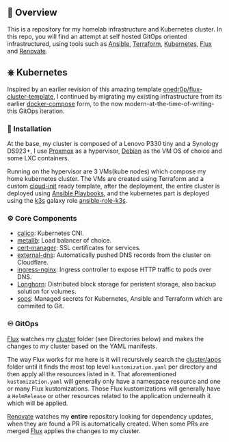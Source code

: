 ## 📖 Overview

This is a repository for my homelab infrastructure and Kubernetes cluster. In this repo, you will find an attempt at self hosted GitOps oriented infrastructured, using tools such as [Ansible](https://www.ansible.com/), [Terraform](https://www.terraform.io/), [Kubernetes](https://kubernetes.io/), [Flux](https://github.com/fluxcd/flux2) and [Renovate](https://github.com/renovatebot/renovate).

## ⎈ Kubernetes

Inspired by an earlier revision of this amazing template [onedr0p/flux-cluster-template](https://github.com/onedr0p/flux-cluster-template), I continued by migrating my existing infrastructure from its earlier [docker-compose](https://docs.docker.com/compose/) form, to the now modern-at-the-time-of-writing-this GitOps iteration.


###   🏁 Installation

At the base, my cluster is composed of a Lenovo P330 tiny and a Synology DS923+, I use [Proxmox](https://www.proxmox.com/en/) as a hypervisor, [Debian](https://www.debian.org/) as the VM OS of choice and some LXC containers.

Running on the hypervisor are 3 VMs(kube nodes) which compose my home kubernetes cluster.
The VMs are created using Terraform and a custom [cloud-init](https://cloudinit.readthedocs.io/en/latest/) ready template, after the deployment, the entire cluster is deployed using [Ansible Playbooks](https://docs.ansible.com/ansible/latest/playbook_guide/playbooks_intro.html), and the kubernetes part is deployed using the [k3s](https://k3s.io/)  galaxy role [ansible-role-k3s](https://github.com/PyratLabs/ansible-role-k3s).

###   ⚙️  Core Components

- [calico](https://github.com/projectcalico/calico): Kubernetes CNI.
- [metallb](https://metallb.universe.tf/): Load balancer of choice.
- [cert-manager](https://cert-manager.io/docs/): SSL certificates for services.
- [external-dns](https://github.com/kubernetes-sigs/external-dns): Automatically pushed DNS records from the cluster on Cloudflare.
- [ingress-nginx](https://github.com/kubernetes/ingress-nginx/): Ingress controller to expose HTTP traffic to pods over DNS.
- [Longhorn](https://longhorn.io/): Distributed block storage for peristent storage, also backup solution for volumes.
- [sops](https://toolkit.fluxcd.io/guides/mozilla-sops/): Managed secrets for Kubernetes, Ansible and Terraform which are commited to Git.

###  ♾️ GitOps

[Flux](https://github.com/fluxcd/flux2) watches my [cluster](./cluster/) folder (see Directories below) and makes the changes to my cluster based on the YAML manifests.

The way Flux works for me here is it will recursively search the [cluster/apps](./cluster/apps) folder until it finds the most top level `kustomization.yaml` per directory and then apply all the resources listed in it. That aforementioned `kustomization.yaml` will generally only have a namespace resource and one or many Flux kustomizations. Those Flux kustomizations will generally have a `HelmRelease` or other resources related to the application underneath it which will be applied.

[Renovate](https://github.com/renovatebot/renovate) watches my **entire** repository looking for dependency updates, when they are found a PR is automatically created. When some PRs are merged [Flux](https://github.com/fluxcd/flux2) applies the changes to my cluster.

